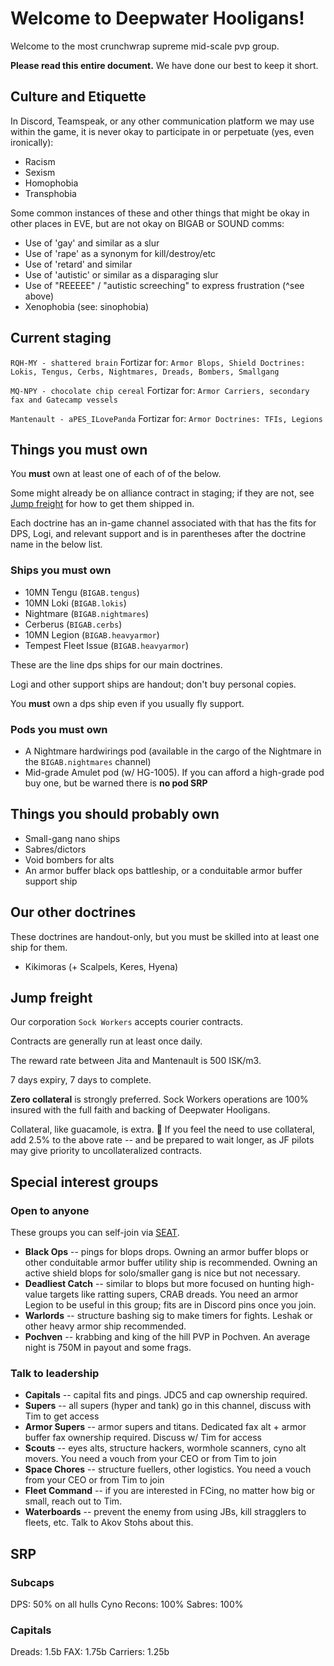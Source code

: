 # Welcome to Deepwater Hooligans!

Welcome to the most crunchwrap supreme mid-scale pvp group.

**Please read this entire document.**  We have done our best to keep it short.

## Culture and Etiquette
In Discord, Teamspeak, or any other communication platform we may use within the game, it is never okay to participate in or perpetuate (yes, even ironically):
* Racism
* Sexism
* Homophobia
* Transphobia

Some common instances of these and other things that might be okay in other places in EVE, but are not okay on BIGAB or SOUND comms:
* Use of 'gay' and similar as a slur 
* Use of 'rape' as a synonym for kill/destroy/etc
* Use of 'retard' and similar
* Use of 'autistic' or similar as a disparaging slur
* Use of "REEEEE" / "autistic screeching" to express frustration (^see above)
* Xenophobia (see: sinophobia)

## Current staging

`RQH-MY - shattered brain` Fortizar for: `Armor Blops, Shield Doctrines: Lokis, Tengus, Cerbs, Nightmares, Dreads, Bombers, Smallgang`

`MQ-NPY - chocolate chip cereal` Fortizar for: `Armor Carriers, secondary fax and Gatecamp vessels`

`Mantenault - aPES_ILovePanda` Fortizar for: `Armor Doctrines: TFIs, Legions`

## Things you must own

You **must** own at least one of each of of the below.

Some might already be on alliance contract in staging; if they are not, see [Jump freight](#jump-freight) for how to get them shipped in.

Each doctrine has an in-game channel associated with that has the fits for DPS, Logi, and relevant support and is in parentheses after the doctrine name in the below list.

### Ships you must own
* 10MN Tengu (`BIGAB.tengus`)
* 10MN Loki (`BIGAB.lokis`)
* Nightmare (`BIGAB.nightmares`)
* Cerberus (`BIGAB.cerbs`)
* 10MN Legion (`BIGAB.heavyarmor`)
* Tempest Fleet Issue (`BIGAB.heavyarmor`)

These are the line dps ships for our main doctrines.

Logi and other support ships are handout; don't buy personal copies.

You **must** own a dps ship even if you usually fly support.

### Pods you must own
* A Nightmare hardwirings pod (available in the cargo of the Nightmare in the `BIGAB.nightmares` channel)
* Mid-grade Amulet pod (w/ HG-1005). If you can afford a high-grade pod buy one, but be warned there is **no pod SRP**

## Things you should probably own

* Small-gang nano ships
* Sabres/dictors
* Void bombers for alts
* An armor buffer black ops battleship, or a conduitable armor buffer support ship

## Our other doctrines

These doctrines are handout-only, but you must be skilled into at least one ship for them.

* Kikimoras (+ Scalpels, Keres, Hyena)

## Jump freight
Our corporation `Sock Workers` accepts courier contracts.

Contracts are generally run at least once daily.

The reward rate between Jita and Mantenault is 500 ISK/m3.

7 days expiry, 7 days to complete.

**Zero collateral** is strongly preferred.  Sock Workers operations are 100% insured with the full faith and backing of Deepwater Hooligans.

Collateral, like guacamole, is extra.
🥑 If you feel the need to use collateral, add 2.5% to the above rate -- and be prepared to wait longer, as JF pilots may give priority to uncollateralized contracts.


## Special interest groups
### Open to anyone
These groups you can self-join via [SEAT](https://deepwaterhooligans.com/).
* **Black Ops** -- pings for blops drops.  Owning an armor buffer blops or other conduitable armor buffer utility ship is recommended.  Owning an active shield blops for solo/smaller gang is nice but not necessary.
* **Deadliest Catch** -- similar to blops but more focused on hunting high-value targets like ratting supers, CRAB dreads.  You need an armor Legion to be useful in this group; fits are in Discord pins once you join.
* **Warlords** -- structure bashing sig to make timers for fights.  Leshak or other heavy armor ship recommended.
* **Pochven** -- krabbing and king of the hill PVP in Pochven.  An average night is 750M in payout and some frags.
### Talk to leadership
* **Capitals** -- capital fits and pings.  JDC5 and cap ownership required.
* **Supers** -- all supers (hyper and tank) go in this channel, discuss with Tim to get access
* **Armor Supers** -- armor supers and titans.  Dedicated fax alt + armor buffer fax ownership required.  Discuss w/ Tim for access
* **Scouts** -- eyes alts, structure hackers, wormhole scanners, cyno alt movers.  You need a vouch from your CEO or from Tim to join
* **Space Chores** -- structure fuellers, other logistics.  You need a vouch from your CEO or from Tim to join
* **Fleet Command** -- if you are interested in FCing, no matter how big or small, reach out to Tim.
* **Waterboards** -- prevent the enemy from using JBs, kill stragglers to fleets, etc.  Talk to Akov Stohs about this.

## SRP

### Subcaps
DPS: 50% on all hulls
Cyno Recons: 100%
Sabres: 100%

### Capitals
Dreads: 1.5b
FAX: 1.75b
Carriers: 1.25b
